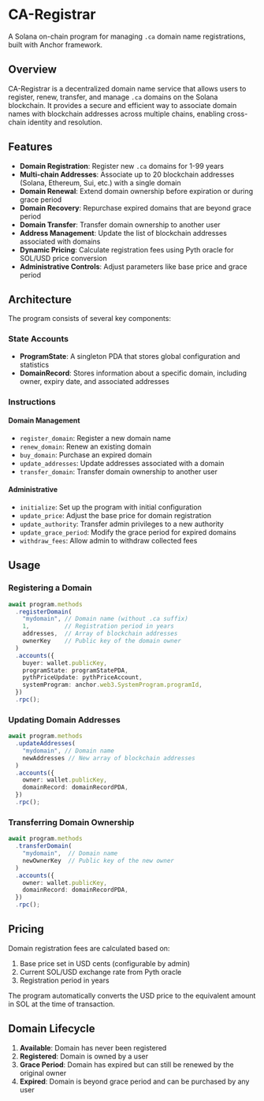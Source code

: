 # CA-Registrar

A Solana on-chain program for managing `.ca` domain name registrations, built with Anchor framework.

## Overview

CA-Registrar is a decentralized domain name service that allows users to register, renew, transfer, and manage `.ca` domains on the Solana blockchain. It provides a secure and efficient way to associate domain names with blockchain addresses across multiple chains, enabling cross-chain identity and resolution.

## Features

- **Domain Registration**: Register new `.ca` domains for 1-99 years
- **Multi-chain Addresses**: Associate up to 20 blockchain addresses (Solana, Ethereum, Sui, etc.) with a single domain
- **Domain Renewal**: Extend domain ownership before expiration or during grace period
- **Domain Recovery**: Repurchase expired domains that are beyond grace period
- **Domain Transfer**: Transfer domain ownership to another user
- **Address Management**: Update the list of blockchain addresses associated with domains
- **Dynamic Pricing**: Calculate registration fees using Pyth oracle for SOL/USD price conversion
- **Administrative Controls**: Adjust parameters like base price and grace period

## Architecture

The program consists of several key components:

### State Accounts

- **ProgramState**: A singleton PDA that stores global configuration and statistics
- **DomainRecord**: Stores information about a specific domain, including owner, expiry date, and associated addresses

### Instructions

#### Domain Management
- `register_domain`: Register a new domain name
- `renew_domain`: Renew an existing domain
- `buy_domain`: Purchase an expired domain
- `update_addresses`: Update addresses associated with a domain
- `transfer_domain`: Transfer domain ownership to another user

#### Administrative
- `initialize`: Set up the program with initial configuration
- `update_price`: Adjust the base price for domain registration
- `update_authority`: Transfer admin privileges to a new authority
- `update_grace_period`: Modify the grace period for expired domains
- `withdraw_fees`: Allow admin to withdraw collected fees

## Usage

### Registering a Domain

```typescript
await program.methods
  .registerDomain(
    "mydomain", // Domain name (without .ca suffix)
    1,          // Registration period in years
    addresses,  // Array of blockchain addresses
    ownerKey    // Public key of the domain owner
  )
  .accounts({
    buyer: wallet.publicKey,
    programState: programStatePDA,
    pythPriceUpdate: pythPriceAccount,
    systemProgram: anchor.web3.SystemProgram.programId,
  })
  .rpc();
```

### Updating Domain Addresses

```typescript
await program.methods
  .updateAddresses(
    "mydomain", // Domain name
    newAddresses // New array of blockchain addresses
  )
  .accounts({
    owner: wallet.publicKey,
    domainRecord: domainRecordPDA,
  })
  .rpc();
```

### Transferring Domain Ownership

```typescript
await program.methods
  .transferDomain(
    "mydomain",  // Domain name
    newOwnerKey  // Public key of the new owner
  )
  .accounts({
    owner: wallet.publicKey,
    domainRecord: domainRecordPDA,
  })
  .rpc();
```

## Pricing

Domain registration fees are calculated based on:
1. Base price set in USD cents (configurable by admin)
2. Current SOL/USD exchange rate from Pyth oracle
3. Registration period in years

The program automatically converts the USD price to the equivalent amount in SOL at the time of transaction.

## Domain Lifecycle

1. **Available**: Domain has never been registered
2. **Registered**: Domain is owned by a user
3. **Grace Period**: Domain has expired but can still be renewed by the original owner
4. **Expired**: Domain is beyond grace period and can be purchased by any user

